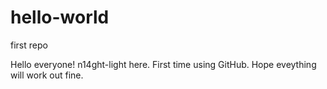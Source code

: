 # hello-world
first repo

Hello everyone!
n14ght-light here. First time using GitHub. Hope eveything will work out fine.

